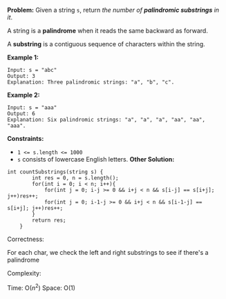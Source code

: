 **Problem:**
Given a string `s`, return *the number of **palindromic substrings** in it*.

A string is a **palindrome** when it reads the same backward as forward.

A **substring** is a contiguous sequence of characters within the string.

 

**Example 1:**

```
Input: s = "abc"
Output: 3
Explanation: Three palindromic strings: "a", "b", "c".
```

**Example 2:**

```
Input: s = "aaa"
Output: 6
Explanation: Six palindromic strings: "a", "a", "a", "aa", "aa", "aaa".
```

 

**Constraints:**

- `1 <= s.length <= 1000`
- `s` consists of lowercase English letters.
**Other Solution:**
```
int countSubstrings(string s) {
        int res = 0, n = s.length();
        for(int i = 0; i < n; i++){
            for(int j = 0; i-j >= 0 && i+j < n && s[i-j] == s[i+j]; j++)res++;
            for(int j = 0; i-1-j >= 0 && i+j < n && s[i-1-j] == s[i+j]; j++)res++;
        }
        return res;
    }
```
Correctness:

For each char, we check the left and right substrings to see if there's a palindrome

Complexity:

Time: O($n^2$)
Space: O(1)